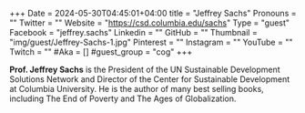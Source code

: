 +++
Date = 2024-05-30T04:45:01+04:00
title = "Jeffrey Sachs"
Pronouns = ""
Twitter = ""
Website = "https://csd.columbia.edu/sachs"
Type = "guest"
Facebook = "jeffrey.sachs"
Linkedin = ""
GitHub = ""
Thumbnail = "img/guest/Jeffrey-Sachs-1.jpg"
Pinterest = ""
Instagram = ""
YouTube = ""
Twitch = ""
#Aka = []
#guest_group = "cog"
+++

__Prof. Jeffrey Sachs__ is the President of the UN Sustainable Development Solutions Network and Director of the Center for Sustainable Development at Columbia University. He is the author of many best selling books, including The End of Poverty and The Ages of Globalization.
